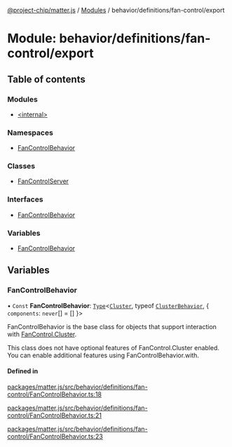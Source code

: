 [@project-chip/matter.js](../README.md) / [Modules](../modules.md) / behavior/definitions/fan-control/export

# Module: behavior/definitions/fan-control/export

## Table of contents

### Modules

- [\<internal\>](behavior_definitions_fan_control_export._internal_.md)

### Namespaces

- [FanControlBehavior](behavior_definitions_fan_control_export.FanControlBehavior.md)

### Classes

- [FanControlServer](../classes/behavior_definitions_fan_control_export.FanControlServer.md)

### Interfaces

- [FanControlBehavior](../interfaces/behavior_definitions_fan_control_export.FanControlBehavior-1.md)

### Variables

- [FanControlBehavior](behavior_definitions_fan_control_export.md#fancontrolbehavior)

## Variables

### FanControlBehavior

• `Const` **FanControlBehavior**: [`Type`](../interfaces/behavior_cluster_export.ClusterBehavior.Type.md)\<[`Cluster`](../interfaces/cluster_export.FanControl.Cluster.md), typeof [`ClusterBehavior`](behavior_cluster_export.ClusterBehavior.md), \{ `components`: `never`[] = [] }\>

FanControlBehavior is the base class for objects that support interaction with [FanControl.Cluster](cluster_export.FanControl.md#cluster).

This class does not have optional features of FanControl.Cluster enabled. You can enable additional features using
FanControlBehavior.with.

#### Defined in

[packages/matter.js/src/behavior/definitions/fan-control/FanControlBehavior.ts:18](https://github.com/project-chip/matter.js/blob/904d0c9b952b91f28a21803759c5e5c66ee4d272/packages/matter.js/src/behavior/definitions/fan-control/FanControlBehavior.ts#L18)

[packages/matter.js/src/behavior/definitions/fan-control/FanControlBehavior.ts:21](https://github.com/project-chip/matter.js/blob/904d0c9b952b91f28a21803759c5e5c66ee4d272/packages/matter.js/src/behavior/definitions/fan-control/FanControlBehavior.ts#L21)

[packages/matter.js/src/behavior/definitions/fan-control/FanControlBehavior.ts:23](https://github.com/project-chip/matter.js/blob/904d0c9b952b91f28a21803759c5e5c66ee4d272/packages/matter.js/src/behavior/definitions/fan-control/FanControlBehavior.ts#L23)
